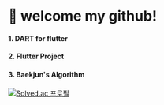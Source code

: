 # 🐥 welcome my github!

#### 1. DART for flutter
#### 2. Flutter Project
#### 3. Baekjun's Algorithm 
[![Solved.ac 프로필](http://mazassumnida.wtf/api/generate_badge?boj=maasii1)](https://solved.ac/maasii1)
